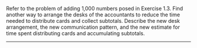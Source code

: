 Refer to the problem of adding 1,000 numbers posed in Exercise 1.3.
Find another way to arrange the desks of the accountants to reduce the
time needed to distribute cards and collect subtotals. Describe the new
desk arrangement, the new communication pattern, and the new estimate
for time spent distributing cards and accumulating subtotals.

-----